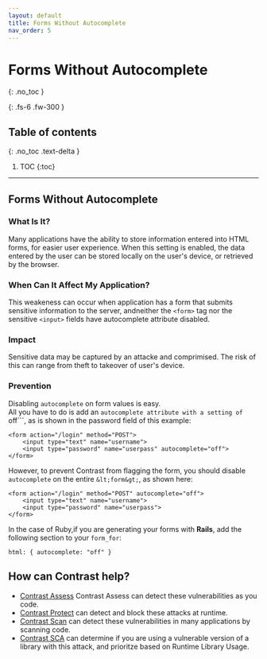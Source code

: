 ```yaml
---
layout: default
title: Forms Without Autocomplete
nav_order: 5
---
```


# Forms Without Autocomplete
{: .no_toc }

{: .fs-6 .fw-300 }

## Table of contents
{: .no_toc .text-delta }

1. TOC
{:toc}

---

## Forms Without Autocomplete

### What Is It?

Many applications have the ability to store information entered into HTML forms, for easier user experience.
When this setting is enabled, the data entered by the user can be stored locally on the user's device, or retrieved by the browser.  




### When Can It Affect My Application? 


This weakeness can occur when application has a form that submits sensitive information to the server, andneither the ```<form>``` tag nor the sensitive ```<input>``` fields have autocomplete attribute disabled.



### Impact 


Sensitive data may be captured by an attacke and comprimised. The risk of this can range from theft to takeover of user's device. 


### Prevention 

Disabling ```autocomplete``` on form values is easy.  
All you have to do is add an ```autocomplete attribute
with a setting of ```off```, as is shown in the password field of this example: 

```
<form action="/login" method="POST">
    <input type="text" name="username">
    <input type="password" name="userpass" autocomplete="off">
</form>
```


However, to prevent Contrast from flagging the form, you should disable ```autocomplete``` on the entire
```&lt;form&gt;```, as shown here:

```
<form action="/login" method="POST" autocomplete="off">
    <input type="text" name="username">
    <input type="password" name="userpass">
</form>
```



In the case of Ruby,if you are generating your forms with **Rails**, add the following section to your ```form_for```:

```html: { autocomplete: "off" }``` 

## How can Contrast help? 

- [Contrast Assess](https://www.contrastsecurity.com/contrast-assess) Contrast Assess can detect these vulnerabilities as you code.
- [Contrast Protect](https://www.contrastsecurity.com/contrast-protect) can detect and block these attacks at runtime. 
- [Contrast Scan](https://www.contrastsecurity.com/contrast-scan) can detect these vulnerabilities in many applications by scanning code.
- [Contrast SCA](https://www.contrastsecurity.com/contrast-sca) can determine if you are using a vulnerable version of a library with this attack, and prioritze based on Runtime Library Usage.
